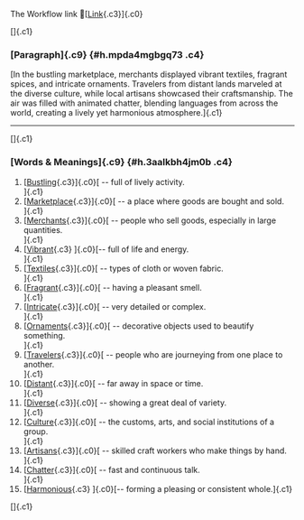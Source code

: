 The Workflow link
👏[[Link](https://www.google.com/url?q=http://www.google.com&sa=D&source=editors&ust=1760520680971174&usg=AOvVaw3qWjghoX-W3OROv9lk4Tfq){.c3}]{.c0}

[]{.c1}

### [Paragraph]{.c9} {#h.mpda4mgbgq73 .c4}

[In the bustling marketplace, merchants displayed vibrant textiles,
fragrant spices, and intricate ornaments. Travelers from distant lands
marveled at the diverse culture, while local artisans showcased their
craftsmanship. The air was filled with animated chatter, blending
languages from across the world, creating a lively yet harmonious
atmosphere.]{.c1}

------------------------------------------------------------------------

[]{.c1}

### [Words & Meanings]{.c9} {#h.3aalkbh4jm0b .c4}

1.  [[Bustling](https://www.google.com/url?q=http://www.google.com&sa=D&source=editors&ust=1760520680972425&usg=AOvVaw2_589U-Nekg0xTHGN8pIZG){.c3}]{.c0}[ --
    full of lively activity.\
    ]{.c1}
2.  [[Marketplace](https://www.google.com/url?q=http://www.google.com&sa=D&source=editors&ust=1760520680972916&usg=AOvVaw2PFL9yhWk-XqWdIeRXIsf6){.c3}]{.c0}[ --
    a place where goods are bought and sold.\
    ]{.c1}
3.  [[Merchants](https://www.google.com/url?q=http://www.google.com&sa=D&source=editors&ust=1760520680973216&usg=AOvVaw222y13G8cRhXD2Yuw3yHeV){.c3}]{.c0}[ --
    people who sell goods, especially in large quantities.\
    ]{.c1}
4.  [[Vibrant](https://www.google.com/url?q=http://www.google.com&sa=D&source=editors&ust=1760520680973532&usg=AOvVaw1xa0HiDkOqzKDCiP0oixfr){.c3}
    ]{.c0}[-- full of life and energy.\
    ]{.c1}
5.  [[Textiles](https://www.google.com/url?q=http://www.google.com&sa=D&source=editors&ust=1760520680973805&usg=AOvVaw3IBVcruwAEzWMoyfE-W0ee){.c3}]{.c0}[ --
    types of cloth or woven fabric.\
    ]{.c1}
6.  [[Fragrant](https://www.google.com/url?q=http://www.google.com&sa=D&source=editors&ust=1760520680974087&usg=AOvVaw10xym7FfEqAF1WhrO09mME){.c3}]{.c0}[ --
    having a pleasant smell.\
    ]{.c1}
7.  [[Intricate](https://www.google.com/url?q=http://www.google.com&sa=D&source=editors&ust=1760520680974338&usg=AOvVaw1kNe_w4KRGki-Zls9Rd1qq){.c3}]{.c0}[ --
    very detailed or complex.\
    ]{.c1}
8.  [[Ornaments](https://www.google.com/url?q=http://www.google.com&sa=D&source=editors&ust=1760520680974579&usg=AOvVaw0CS3tlRKGEsEpbw60_TMd8){.c3}]{.c0}[ --
    decorative objects used to beautify something.\
    ]{.c1}
9.  [[Travelers](https://www.google.com/url?q=http://www.google.com&sa=D&source=editors&ust=1760520680974908&usg=AOvVaw3oFvDjJ7wlY48OwRpKbgjx){.c3}]{.c0}[ --
    people who are journeying from one place to another.\
    ]{.c1}
10. [[Distant](https://www.google.com/url?q=http://www.google.com&sa=D&source=editors&ust=1760520680975191&usg=AOvVaw28DlQOmWU3NcwhjiDiXGI1){.c3}]{.c0}[ --
    far away in space or time.\
    ]{.c1}
11. [[Diverse](https://www.google.com/url?q=http://www.google.com&sa=D&source=editors&ust=1760520680975473&usg=AOvVaw2kbJBH72Hkwls5C9y_BkYk){.c3}]{.c0}[ --
    showing a great deal of variety.\
    ]{.c1}
12. [[Culture](https://www.google.com/url?q=http://www.google.com&sa=D&source=editors&ust=1760520680975726&usg=AOvVaw12-8gQBKC0x4tlsQ72N4kE){.c3}]{.c0}[ --
    the customs, arts, and social institutions of a group.\
    ]{.c1}
13. [[Artisans](https://www.google.com/url?q=http://www.google.com&sa=D&source=editors&ust=1760520680975996&usg=AOvVaw042DCw2tjngoqxU_Avyfq8){.c3}]{.c0}[ --
    skilled craft workers who make things by hand.\
    ]{.c1}
14. [[Chatter](https://www.google.com/url?q=http://www.google.com&sa=D&source=editors&ust=1760520680976232&usg=AOvVaw3y7jWlKEga9wKZ8ct55J8h){.c3}]{.c0}[ --
    fast and continuous talk.\
    ]{.c1}
15. [[Harmonious](https://www.google.com/url?q=http://www.google.com&sa=D&source=editors&ust=1760520680976440&usg=AOvVaw3-WgFPC_E90se6zrmU9RGI){.c3}
    ]{.c0}[-- forming a pleasing or consistent whole.]{.c1}

[]{.c1}

